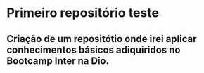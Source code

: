 # Primeiro repositório teste
## Criação de um repositótio onde irei aplicar conhecimentos básicos adiquiridos no Bootcamp Inter na Dio.
